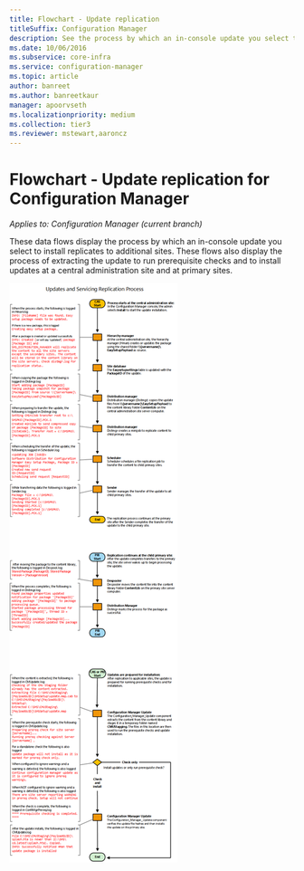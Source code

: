 ```yaml
---
title: Flowchart - Update replication
titleSuffix: Configuration Manager
description: See the process by which an in-console update you select to install replicates to additional sites.
ms.date: 10/06/2016
ms.subservice: core-infra
ms.service: configuration-manager
ms.topic: article
author: banreet
ms.author: banreetkaur
manager: apoorvseth
ms.localizationpriority: medium
ms.collection: tier3
ms.reviewer: mstewart,aaroncz 
---
```

# Flowchart - Update replication for Configuration Manager

*Applies to: Configuration Manager (current branch)*

These data flows display the process by which an in-console update you  select to install replicates to additional sites. These flows also display the process of extracting the update to run prerequisite checks and to install updates at a central administration site and at primary sites.  

 ![Flowchart - Replicate updates](media/Flowchart---Replicate-updates.png)  
